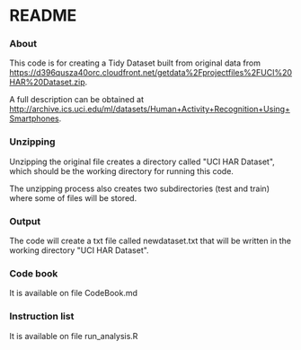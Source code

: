 README
==============================

### About

This code is for creating a Tidy Dataset built from original data from https://d396qusza40orc.cloudfront.net/getdata%2Fprojectfiles%2FUCI%20HAR%20Dataset.zip.

A full description can be obtained at http://archive.ics.uci.edu/ml/datasets/Human+Activity+Recognition+Using+Smartphones.

### Unzipping

Unzipping the original file creates a directory called "UCI HAR Dataset", which should be the working directory for running this code.

The unzipping process also creates two subdirectories (test and train) where some of files will be stored.

### Output

The code will create a txt file called newdataset.txt that will be written in the working directory "UCI HAR Dataset".

### Code book

It is available on file CodeBook.md

### Instruction list

It is available on file run_analysis.R
